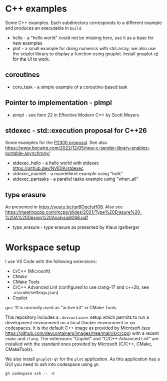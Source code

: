# C++ examples

Some C++ examples. Each subdirectory corresponds to a different example 
and produces an executable in `build`. 

* hello - a "hello world" could not be missing here, use it as a base for new examples
* plot - a small example for doing numerics with std::array, we also use the sciplot
         library to display a function using gnuplot. Install gnuplot-qt for the UI to work.  

## coroutines

* coro_task - a simple example of a coroutine-based task 

## Pointer to implementation - pImpl

* pimpl - see Item 22 in Effective Modern C++ by Scott Meyers

## stdexec - std::execution proposal for C++26

Some examples for the [P2300 proposal](https://www.open-std.org/jtc1/sc22/wg21/docs/papers/2023/p2300r7.html). 
See also https://www.hpcwire.com/2022/12/05/new-c-sender-library-enables-portable-asynchrony/

* stdexec_hello - a hello world with stdexec
  https://github.dev/NVIDIA/stdexec
* stdexec_mandel - a mandelbrot example using "bulk"
* stdexec_partasks - a parallel tasks example using "when_all"
  
## type erasure

As presented in https://youtu.be/qn6OqefuH08. Also see
https://meetingcpp.com/mcpp/slides/2021/Type%20Erasure%20-%20A%20Design%20Analysis9268.pdf

* type_erasure -  type erasure as presented by Klaus Igelberger

# Workspace setup

I use VS Code with the following extensions:

* C/C++ (Microsoft)
* CMake
* CMake Tools
* C/C++ Advanced Lint (configured to use clang-17 and c++2b, see .vscode/settings.json)
* Copilot
  
gcc-11 is normally used as "active kit" in CMake Tools.

This repository includes a `.devcontainer` setup which permits to run a development
environment on a local Docker environment or on codespaces. It is the default C++ image
as provided by Microsoft (see https://github.com/devcontainers/images/tree/main/src/cpp)
with a recent `cmake` and `clang`. The extensions "Copilot" and "C/C++ Advanced Lint" 
are installed with the standard ones provided by Microsoft (C/C++, CMake, CMakeTools).

We also install `gnuplot-qt` for the `plot` application. As this application has a GUI 
you need to ssh into codespace using `gh`:

    gh codespace ssh -- -X
